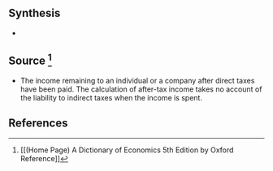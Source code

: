 ## Synthesis
- 
## Source [^1]
- The income remaining to an individual or a company after direct taxes have been paid. The calculation of after-tax income takes no account of the liability to indirect taxes when the income is spent.
## References

[^1]: [[(Home Page) A Dictionary of Economics 5th Edition by Oxford Reference]]